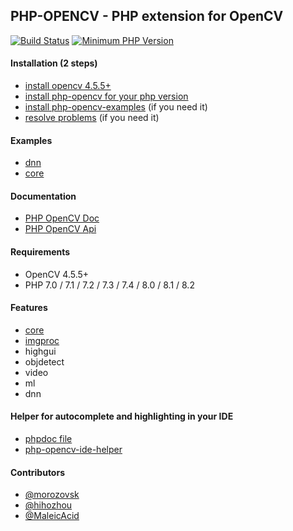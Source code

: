 ## PHP-OPENCV - PHP extension for OpenCV

[![Build Status](https://travis-ci.com/php-opencv/php-opencv.svg?branch=master)](https://travis-ci.com/php-opencv/php-opencv) [![Minimum PHP Version](https://img.shields.io/badge/php-%3E%3D%207.0-8892BF.svg)](https://php.net/)

#### Installation (2 steps)
- [install opencv 4.5.5+](https://github.com/php-opencv/php-opencv/wiki/Installation.-opencv)
- [install php-opencv for your php version](https://github.com/php-opencv/php-opencv/wiki/Installation.-php-opencv)
- [install php-opencv-examples](https://github.com/php-opencv/php-opencv/wiki/Installation.-php-opencv-examples) (if you need it)
- [resolve problems](https://github.com/php-opencv/php-opencv/wiki/Installation.-troubleshooting) (if you need it)

#### Examples
- [dnn](https://github.com/php-opencv/php-opencv-examples)
- [core](https://github.com/hihozhou/php-opencv)

#### Documentation
- [PHP OpenCV Doc](https://phpopencv.github.io/docs/)
- [PHP OpenCV Api](https://phpopencv.github.io/api/)

#### Requirements
- OpenCV 4.5.5+
- PHP 7.0 / 7.1 / 7.2 / 7.3 / 7.4 / 8.0 / 8.1 / 8.2

#### Features
- [core](https://phpopencv.org/docs/mat.html)
- [imgproc](https://phpopencv.org/docs/gausian_median_blur_bilateral_filter.html)
- highgui
- objdetect
- video
- ml
- dnn

#### Helper for autocomplete and highlighting in your IDE
- [phpdoc file](https://github.com/php-opencv/php-opencv-examples/blob/master/phpdoc.php)
- [php-opencv-ide-helper](https://github.com/hihozhou/php-opencv-ide-helper)

#### Contributors
- [@morozovsk](https://github.com/morozovsk)
- [@hihozhou](https://github.com/hihozhou)
- [@MaleicAcid](https://github.com/MaleicAcid)
